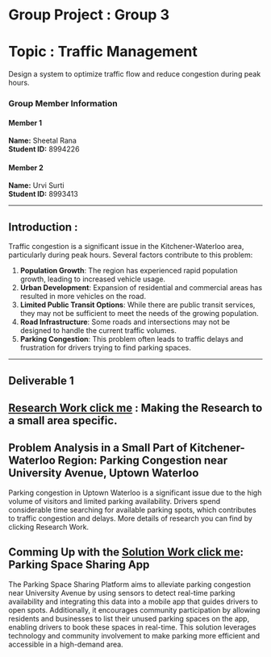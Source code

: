 # Group Project : Group 3

# Topic : Traffic Management  

Design a system to optimize traffic flow and reduce congestion during peak hours.


### Group Member Information
#### Member 1
**Name:** Sheetal Rana  
**Student ID:** 8994226  

#### Member 2
**Name:** Urvi Surti  
**Student ID:** 8993413  


---

## Introduction : 

Traffic congestion is a significant issue in the Kitchener-Waterloo area, particularly during peak hours. Several factors contribute to this problem:

1. **Population Growth**: The region has experienced rapid population growth, leading to increased vehicle usage.
2. **Urban Development**: Expansion of residential and commercial areas has resulted in more vehicles on the road.
3. **Limited Public Transit Options**: While there are public transit services, they may not be sufficient to meet the needs of the growing population.
4. **Road Infrastructure**: Some roads and intersections may not be designed to handle the current traffic volumes.
5. **Parking Congestion**: This problem often leads to traffic delays and frustration for drivers trying to find parking spaces.

---

## Deliverable 1

## [Research Work click me](./Research_Deliverable_1.md) : Making the Research to a small area specific.

## Problem Analysis in a Small Part of Kitchener-Waterloo Region: Parking Congestion near University Avenue, Uptown Waterloo

Parking congestion in Uptown Waterloo is a significant issue due to the high volume of visitors and limited parking availability. Drivers spend considerable time searching for available parking spots, which contributes to traffic congestion and delays.
More details of research you can find by clicking Research Work.

## Comming Up with the [Solution Work click me](./Solution_Deliverable_1.md):  Parking Space Sharing App

The Parking Space Sharing Platform aims to alleviate parking congestion near University Avenue by using sensors to detect real-time parking availability and integrating this data into a mobile app that guides drivers to open spots. Additionally, it encourages community participation by allowing residents and businesses to list their unused parking spaces on the app, enabling drivers to book these spaces in real-time. This solution leverages technology and community involvement to make parking more efficient and accessible in a high-demand area.

